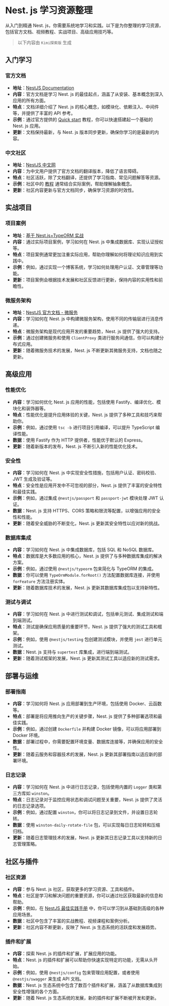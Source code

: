 # Nest. js 学习资源整理

从入门到精通 Nest. js，你需要系统地学习和实践。以下是为你整理的学习资源，包括官方文档、视频教程、实战项目、高级应用技巧等。

> 以下内容由 `Kimi探索版` 生成

## 入门学习

### 官方文档

- **地址**：[NestJS Documentation](https://docs.nestjs.com/)
- **内容**：官方文档是学习 Nest. js 的最佳起点，涵盖了从安装、基本概念到深入应用的所有方面。
- **特点**：文档详细介绍了 Nest. js 的核心概念，如模块化、依赖注入、中间件等，并提供了丰富的 API 参考。
- **示例**：通过官方提供的 [Quick start](https://docs.nestjs.com/first-steps) 教程，你可以快速搭建起一个基础的 Nest. js 应用。
- **更新**：文档保持最新，与 Nest. js 版本同步更新，确保你学习的是最新的内容。

### 中文社区

- **地址**：[NestJS 中文网](https://nest.nodejs.cn/first-steps)
- **内容**：为中文用户提供了官方文档的翻译版本，降低了语言障碍。
- **特点**：社区活跃，除了文档翻译，还提供了学习指南、常见问题解答等资源。
- **示例**：社区中的 [教程](https://juejin.cn/post/7078847428455530526) 通常结合实际案例，帮助理解抽象概念。
- **更新**：社区内容更新与官方文档同步，确保学习资源的时效性。


## 实战项目

### 项目案例

- **地址**：[基于 Nest.js+TypeORM 实战](https://cloud.tencent.com/developer/article/1962428)
- **内容**：通过实际项目案例，学习如何在 Nest. js 中集成数据库、实现认证授权等。
- **特点**：项目案例通常更加注重实际应用，帮助你理解如何将理论知识应用到实践中。
- **示例**：例如，通过实现一个博客系统，学习如何处理用户认证、文章管理等功能。
- **更新**：项目案例会根据技术发展和社区反馈进行更新，保持内容的实用性和前瞻性。

### 微服务架构

- **地址**：[NestJS 官方文档 - 微服务](https://docs.nestjs.com/microservices/basics)
- **内容**：学习如何在 Nest. js 中构建微服务架构，使用不同的传输层进行消息传递。
- **特点**：微服务架构是现代应用开发的重要趋势，Nest. js 提供了强大的支持。
- **示例**：通过创建微服务和使用 `ClientProxy` 类进行服务间通信，你可以构建分布式应用。
- **更新**：随着微服务技术的发展，Nest. js 不断更新其微服务支持，文档也随之更新。

## 高级应用

### 性能优化

- **内容**：学习如何优化 Nest. js 应用的性能，包括使用 Fastify、编译优化、模块化和装饰器等。
- **特点**：性能优化是提升应用体验的关键，Nest. js 提供了多种工具和技巧来帮助你。
- **示例**：例如，通过使用 `tsc -b` 进行项目引用编译，可以提升 TypeScript 编译性能。
- **数据**：使用 Fastify 作为 HTTP 提供者，性能优于默认的 Express。
- **更新**：随着新版本的发布，Nest. js 不断引入新的性能优化技术。

### 安全性

- **内容**：学习如何在 Nest. js 中实现安全性措施，包括用户认证、密码校验、JWT 生成及验证等。
- **特点**：安全性是应用开发中不可忽视的部分，Nest. js 提供了丰富的安全特性和最佳实践。
- **示例**：例如，通过集成 `@nestjs/passport` 和 `passport-jwt` 模块处理 JWT 认证。
- **数据**：Nest. js 支持 HTTPS、CORS 策略和限流等配置，以增强应用的安全性和性能。
- **更新**：随着安全威胁的不断变化，Nest. js 更新其安全特性以应对新的挑战。

### 数据库集成

- **内容**：学习如何在 Nest. js 中集成数据库，包括 SQL 和 NoSQL 数据库。
- **特点**：数据库是大多数应用的核心，Nest. js 提供了与多种数据库集成的解决方案。
- **示例**：例如，通过使用 `@nestjs/typeorm` 包来简化与 TypeORM 的集成。
- **数据**：你可以使用 `TypeOrmModule.forRoot()` 方法配置数据库连接，并使用 `forFeature` 方法注册实体。
- **更新**：随着数据库技术的发展，Nest. js 更新其数据库集成包以支持新特性。

### 测试与调试

- **内容**：学习如何在 Nest. js 中进行测试和调试，包括单元测试、集成测试和端到端测试。
- **特点**：测试是确保应用质量的重要环节，Nest. js 提供了强大的测试工具和框架。
- **示例**：例如，使用 `@nestjs/testing` 包创建测试模块，并使用 `jest` 进行单元测试。
- **数据**：Nest. js 支持与 `supertest` 库集成，进行端到端测试。
- **更新**：随着测试框架的发展，Nest. js 更新其测试工具以适应新的测试需求。

## 部署与运维

### 部署指南

- **内容**：学习如何将 Nest. js 应用部署到生产环境，包括使用 Docker、云函数等。
- **特点**：部署是将应用推向生产的关键步骤，Nest. js 提供了多种部署选项和最佳实践。
- **示例**：例如，通过创建 `Dockerfile` 并构建 Docker 镜像，可以将应用部署到 Docker 环境。
- **数据**：部署过程中，你需要配置环境变量、数据库连接等，并确保应用的安全性。
- **更新**：随着云服务和容器技术的发展，Nest. js 更新其部署指南以适应新的部署环境。

### 日志记录

- **内容**：学习如何在 Nest. js 中进行日志记录，包括使用内置的 `Logger` 类和第三方库如 `winston`。
- **特点**：日志记录对于监控应用状态和调试问题至关重要，Nest. js 提供了灵活的日志记录选项。
- **示例**：例如，通过配置 `winston`，你可以将日志记录到文件，并设置日志轮转。
- **数据**：使用 `winston-daily-rotate-file` 包，可以实现每日日志轮转和压缩归档。
- **更新**：随着日志管理技术的发展，Nest. js 更新其日志记录工具以支持新的日志管理策略。

## 社区与插件

### 社区资源

- **内容**：参与 Nest. js 社区，获取更多的学习资源、工具和插件。
- **特点**：社区是学习和解决问题的重要资源，你可以通过社区获取最新的信息和帮助。
- **示例**：例如，在 [NestJS 最佳实践手册](https://www.levenx.com/en/guide/the-best-practices-handbook-with-nestjs) 中，你可以学习到从基础到高级的各种应用场景。
- **数据**：社区中包含了丰富的实战教程、视频课程和案例分析。
- **更新**：社区内容不断更新，反映了 Nest. js 生态系统的活跃度和发展趋势。

### 插件和扩展

- **内容**：探索 Nest. js 的插件和扩展，扩展应用的功能。
- **特点**：Nest. js 的插件和扩展可以帮助你快速实现特定的功能，无需从头开始。
- **示例**：例如，使用 `@nestjs/config` 包来管理应用配置，或者使用 `@nestjs/swagger` 来生成 API 文档。
- **数据**：Nest. js 生态系统中包含了数百个插件和扩展，涵盖了从数据库集成到安全性增强的各个方面。
- **更新**：随着 Nest. js 生态系统的发展，新的插件和扩展不断被开发和更新。

